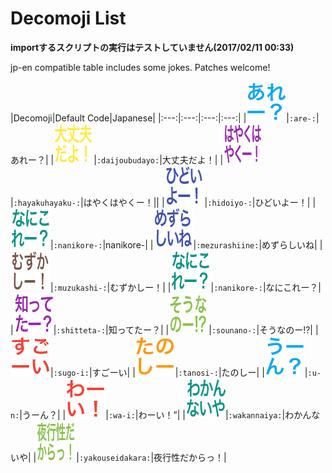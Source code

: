 # Decomoji List

**importするスクリプトの実行はテストしていません(2017/02/11 00:33)**

jp-en compatible table includes some jokes. Patches welcome!

|Decomoji|Default Code|Japanese|
|:---:|:---:|:---:|:---:|
|![are-](./decomoji/are-.png)|`:are-:`|あれー？|
|![daijoubudayo](./decomoji/daijoubudayo.png)|`:daijoubudayo:`|大丈夫だよ！|
|![hayakuhayaku-](./decomoji/hayakuhayaku-.png)|`:hayakuhayaku-:`|はやくはやくー！||
|![hidoiyo-](./decomoji/hidoiyo-.png)|`:hidoiyo-:`|ひどいよー！|
|![nanikore-](./decomoji/nanikore-.png)|`:nanikore-:`|nanikore-|
|![mezurashiine](./decomoji/mezurashiine.png)|`:mezurashiine:`|めずらしいね|
|![muzukashi-](./decomoji/muzukashi-.png)|`:muzukashi-:`|むずかしー！|
|![nanikore-](./decomoji/nanikore-.png)|`:nanikore-:`|なにこれー？|
|![shitteta-](./decomoji/shitteta-.png)|`:shitteta-:`|知ってたー？|
|![sounano-](./decomoji/sounano-.png)|`:sounano-:`|そうなのー!?|
|![sugo-i](./decomoji/sugo-i.png)|`:sugo-i:`|すごーい|
|![tanosi-](./decomoji/tanosi-.png)|`:tanosi-:`|たのしー|
|![u-n](./decomoji/u-n.png)|`:u-n:`|うーん？|
|![wa-i](./decomoji/wa-i.png)|`:wa-i:`|わーい！”|
|![wakannaiya](./decomoji/wakannaiya.png)|`:wakannaiya:`|わかんないや|
|![yakouseidakara](./decomoji/yakouseidakara.png)|`:yakouseidakara:`|夜行性だからっ！|


